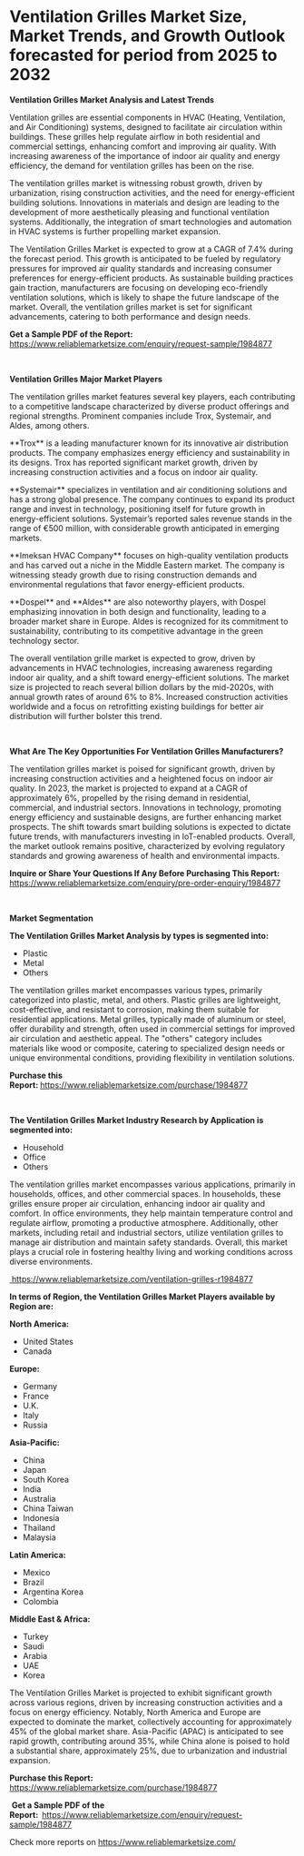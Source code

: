 <p><h1>Ventilation Grilles Market Size, Market Trends, and Growth Outlook forecasted for period from 2025 to 2032</h1></p><p><strong>Ventilation Grilles Market Analysis and Latest Trends</strong></p>
<p><p>Ventilation grilles are essential components in HVAC (Heating, Ventilation, and Air Conditioning) systems, designed to facilitate air circulation within buildings. These grilles help regulate airflow in both residential and commercial settings, enhancing comfort and improving air quality. With increasing awareness of the importance of indoor air quality and energy efficiency, the demand for ventilation grilles has been on the rise.</p><p>The ventilation grilles market is witnessing robust growth, driven by urbanization, rising construction activities, and the need for energy-efficient building solutions. Innovations in materials and design are leading to the development of more aesthetically pleasing and functional ventilation systems. Additionally, the integration of smart technologies and automation in HVAC systems is further propelling market expansion.</p><p>The Ventilation Grilles Market is expected to grow at a CAGR of 7.4% during the forecast period. This growth is anticipated to be fueled by regulatory pressures for improved air quality standards and increasing consumer preferences for energy-efficient products. As sustainable building practices gain traction, manufacturers are focusing on developing eco-friendly ventilation solutions, which is likely to shape the future landscape of the market. Overall, the ventilation grilles market is set for significant advancements, catering to both performance and design needs.</p></p>
<p><strong>Get a Sample PDF of the Report:&nbsp;</strong> <a href="https://www.reliablemarketsize.com/enquiry/request-sample/1984877?utm_campaign=2773&utm_medium=2&utm_source=Github&utm_content=ia&utm_term=10042025&utm_id=ventilation-grilles">https://www.reliablemarketsize.com/enquiry/request-sample/1984877</a></p>
<p>&nbsp;</p>
<p><strong>Ventilation Grilles Major Market Players</strong></p>
<p><p>The ventilation grilles market features several key players, each contributing to a competitive landscape characterized by diverse product offerings and regional strengths. Prominent companies include Trox, Systemair, and Aldes, among others.</p><p>**Trox** is a leading manufacturer known for its innovative air distribution products. The company emphasizes energy efficiency and sustainability in its designs. Trox has reported significant market growth, driven by increasing construction activities and a focus on indoor air quality.</p><p>**Systemair** specializes in ventilation and air conditioning solutions and has a strong global presence. The company continues to expand its product range and invest in technology, positioning itself for future growth in energy-efficient solutions. Systemair’s reported sales revenue stands in the range of €500 million, with considerable growth anticipated in emerging markets.</p><p>**Imeksan HVAC Company** focuses on high-quality ventilation products and has carved out a niche in the Middle Eastern market. The company is witnessing steady growth due to rising construction demands and environmental regulations that favor energy-efficient products.</p><p>**Dospel** and **Aldes** are also noteworthy players, with Dospel emphasizing innovation in both design and functionality, leading to a broader market share in Europe. Aldes is recognized for its commitment to sustainability, contributing to its competitive advantage in the green technology sector.</p><p>The overall ventilation grille market is expected to grow, driven by advancements in HVAC technologies, increasing awareness regarding indoor air quality, and a shift toward energy-efficient solutions. The market size is projected to reach several billion dollars by the mid-2020s, with annual growth rates of around 6% to 8%. Increased construction activities worldwide and a focus on retrofitting existing buildings for better air distribution will further bolster this trend.</p></p>
<p>&nbsp;</p>
<p><strong>What Are The Key Opportunities For Ventilation Grilles Manufacturers?</strong></p>
<p><p>The ventilation grilles market is poised for significant growth, driven by increasing construction activities and a heightened focus on indoor air quality. In 2023, the market is projected to expand at a CAGR of approximately 6%, propelled by the rising demand in residential, commercial, and industrial sectors. Innovations in technology, promoting energy efficiency and sustainable designs, are further enhancing market prospects. The shift towards smart building solutions is expected to dictate future trends, with manufacturers investing in IoT-enabled products. Overall, the market outlook remains positive, characterized by evolving regulatory standards and growing awareness of health and environmental impacts.</p></p>
<p><strong>Inquire or Share Your Questions If Any Before Purchasing This Report:</strong> <a href="https://www.reliablemarketsize.com/enquiry/pre-order-enquiry/1984877?utm_campaign=2773&utm_medium=2&utm_source=Github&utm_content=ia&utm_term=10042025&utm_id=ventilation-grilles">https://www.reliablemarketsize.com/enquiry/pre-order-enquiry/1984877</a></p>
<p>&nbsp;</p>
<p><strong>Market Segmentation</strong></p>
<p><strong>The Ventilation Grilles Market Analysis by types is segmented into:</strong></p>
<p><ul><li>Plastic</li><li>Metal</li><li>Others</li></ul></p>
<p><p>The ventilation grilles market encompasses various types, primarily categorized into plastic, metal, and others. Plastic grilles are lightweight, cost-effective, and resistant to corrosion, making them suitable for residential applications. Metal grilles, typically made of aluminum or steel, offer durability and strength, often used in commercial settings for improved air circulation and aesthetic appeal. The "others" category includes materials like wood or composite, catering to specialized design needs or unique environmental conditions, providing flexibility in ventilation solutions.</p></p>
<p><strong>Purchase this Report:&nbsp;</strong><a href="https://www.reliablemarketsize.com/purchase/1984877?utm_campaign=2773&utm_medium=2&utm_source=Github&utm_content=ia&utm_term=10042025&utm_id=ventilation-grilles">https://www.reliablemarketsize.com/purchase/1984877</a></p>
<p>&nbsp;</p>
<p><strong>The Ventilation Grilles Market Industry Research by Application is segmented into:</strong></p>
<p><ul><li>Household</li><li>Office</li><li>Others</li></ul></p>
<p><p>The ventilation grilles market encompasses various applications, primarily in households, offices, and other commercial spaces. In households, these grilles ensure proper air circulation, enhancing indoor air quality and comfort. In office environments, they help maintain temperature control and regulate airflow, promoting a productive atmosphere. Additionally, other markets, including retail and industrial sectors, utilize ventilation grilles to manage air distribution and maintain safety standards. Overall, this market plays a crucial role in fostering healthy living and working conditions across diverse environments.</p></p>
<p><a href="https://www.reliablemarketsize.com/ventilation-grilles-r1984877?utm_campaign=2773&utm_medium=2&utm_source=Github&utm_content=ia&utm_term=10042025&utm_id=ventilation-grilles">&nbsp;https://www.reliablemarketsize.com/ventilation-grilles-r1984877</a></p>
<p><strong>In terms of Region, the Ventilation Grilles Market Players available by Region are:</strong></p>
<p>
    <p> <strong> North America: </strong>
        <ul>
            <li>United States</li>
            <li>Canada</li>
        </ul>
        </p> 
    <p> <strong> Europe: </strong>
        <ul>
            <li>Germany</li>
            <li>France</li>
            <li>U.K.</li>
            <li>Italy</li>
            <li>Russia</li>
        </ul>
        </p> 
    <p> <strong> Asia-Pacific: </strong>
        <ul>
            <li>China</li>
            <li>Japan</li>
            <li>South Korea</li>
            <li>India</li>
            <li>Australia</li>
            <li>China Taiwan</li>
            <li>Indonesia</li>
            <li>Thailand</li>
            <li>Malaysia</li>
        </ul>
        </p> 
    <p> <strong> Latin America: </strong>
        <ul>
            <li>Mexico</li>
            <li>Brazil</li>
            <li>Argentina Korea</li>
            <li>Colombia</li>
        </ul>
        </p> 
    <p> <strong> Middle East & Africa: </strong>
        <ul>
            <li>Turkey</li>
            <li>Saudi</li>
            <li>Arabia</li>
            <li>UAE</li>
            <li>Korea</li>
        </ul>
    </p>
    </p>
<p><p>The Ventilation Grilles Market is projected to exhibit significant growth across various regions, driven by increasing construction activities and a focus on energy efficiency. Notably, North America and Europe are expected to dominate the market, collectively accounting for approximately 45% of the global market share. Asia-Pacific (APAC) is anticipated to see rapid growth, contributing around 35%, while China alone is poised to hold a substantial share, approximately 25%, due to urbanization and industrial expansion.</p></p>
<p><strong>Purchase this Report: </strong><a href="https://www.reliablemarketsize.com/purchase/1984877?utm_campaign=2773&utm_medium=2&utm_source=Github&utm_content=ia&utm_term=10042025&utm_id=ventilation-grilles">https://www.reliablemarketsize.com/purchase/1984877</a></p>
<p>&nbsp;<strong>Get a Sample PDF of the Report:&nbsp;&nbsp;</strong><a href="https://www.reliablemarketsize.com/enquiry/request-sample/1984877?utm_campaign=2773&utm_medium=2&utm_source=Github&utm_content=ia&utm_term=10042025&utm_id=ventilation-grilles">https://www.reliablemarketsize.com/enquiry/request-sample/1984877</a></p>
<p><strong></strong></p>
<p>Check more reports on <a href="https://www.reliablemarketsize.com/?utm_campaign=2773&utm_medium=2&utm_source=Github&utm_content=ia&utm_term=10042025&utm_id=ventilation-grilles">https://www.reliablemarketsize.com/</a></p>